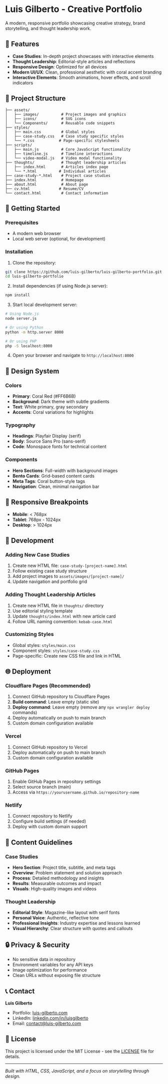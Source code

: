 # Luis Gilberto - Creative Portfolio

A modern, responsive portfolio showcasing creative strategy, brand storytelling, and thought leadership work.

## 🌟 Features

- **Case Studies**: In-depth project showcases with interactive elements
- **Thought Leadership**: Editorial-style articles and reflections
- **Responsive Design**: Optimized for all devices
- **Modern UI/UX**: Clean, professional aesthetic with coral accent branding
- **Interactive Elements**: Smooth animations, hover effects, and scroll indicators

## 📁 Project Structure

```
├── assets/
│   ├── images/          # Project images and graphics
│   ├── icons/           # SVG icons
│   └── Components/      # Reusable code snippets
├── styles/
│   ├── main.css         # Global styles
│   ├── case-study.css   # Case study specific styles
│   └── *.css           # Page-specific stylesheets
├── scripts/
│   ├── main.js          # Core JavaScript functionality
│   ├── timeline.js      # Timeline interactions
│   └── video-modal.js   # Video modal functionality
├── thoughts/            # Thought leadership articles
│   ├── index.html       # Articles index page
│   └── *.html          # Individual articles
├── case-study-*.html    # Project case studies
├── index.html           # Homepage
├── about.html           # About page
├── cv.html             # Resume/CV
└── contact.html         # Contact information
```

## 🚀 Getting Started

### Prerequisites
- A modern web browser
- Local web server (optional, for development)

### Installation

1. Clone the repository:
```bash
git clone https://github.com/luis-gilberto/luis-gilberto-portfolio.git
cd luis-gilberto-portfolio
```

2. Install dependencies (if using Node.js server):
```bash
npm install
```

3. Start local development server:
```bash
# Using Node.js
node server.js

# Or using Python
python -m http.server 8000

# Or using PHP
php -S localhost:8000
```

4. Open your browser and navigate to `http://localhost:8000`

## 🎨 Design System

### Colors
- **Primary**: Coral Red (#FF6B6B)
- **Background**: Dark theme with subtle gradients
- **Text**: White primary, gray secondary
- **Accents**: Coral variations for highlights

### Typography
- **Headings**: Playfair Display (serif)
- **Body**: Source Sans Pro (sans-serif)
- **Code**: Monospace fonts for technical content

### Components
- **Hero Sections**: Full-width with background images
- **Bento Cards**: Grid-based content cards
- **Meta Tags**: Coral button-style tags
- **Navigation**: Clean, minimal navigation bar

## 📱 Responsive Breakpoints

- **Mobile**: < 768px
- **Tablet**: 768px - 1024px
- **Desktop**: > 1024px

## 🔧 Development

### Adding New Case Studies
1. Create new HTML file: `case-study-[project-name].html`
2. Follow existing case study structure
3. Add project images to `assets/images/[project-name]/`
4. Update navigation and portfolio grid

### Adding Thought Leadership Articles
1. Create new HTML file in `thoughts/` directory
2. Use editorial styling template
3. Update `thoughts/index.html` with new article card
4. Follow URL naming convention: `kebab-case.html`

### Customizing Styles
- Global styles: `styles/main.css`
- Component styles: `styles/case-study.css`
- Page-specific: Create new CSS file and link in HTML

## 🌐 Deployment

### Cloudflare Pages (Recommended)
1. Connect GitHub repository to Cloudflare Pages
2. **Build command**: Leave empty (static site)
3. **Deploy command**: Leave empty (remove any `npx wrangler deploy` commands)
4. Deploy automatically on push to main branch
5. Custom domain configuration available

### Vercel
1. Connect GitHub repository to Vercel
2. Deploy automatically on push to main branch
3. Custom domain configuration available

### GitHub Pages
1. Enable GitHub Pages in repository settings
2. Select source branch (main)
3. Access via `https://yourusername.github.io/repository-name`

### Netlify
1. Connect repository to Netlify
2. Configure build settings (if needed)
3. Deploy with custom domain support

## 📄 Content Guidelines

### Case Studies
- **Hero Section**: Project title, subtitle, and meta tags
- **Overview**: Problem statement and solution approach
- **Process**: Detailed methodology and insights
- **Results**: Measurable outcomes and impact
- **Visuals**: High-quality images and videos

### Thought Leadership
- **Editorial Style**: Magazine-like layout with serif fonts
- **Personal Voice**: Authentic, reflective tone
- **Professional Insights**: Industry expertise and lessons learned
- **Visual Hierarchy**: Clear structure with quotes and callouts

## 🔒 Privacy & Security

- No sensitive data in repository
- Environment variables for any API keys
- Image optimization for performance
- Clean URLs without exposing file structure

## 📞 Contact

**Luis Gilberto**
- Portfolio: [luis-gilberto.com](https://luis-gilberto.com)
- LinkedIn: [linkedin.com/in/luisgilberto](https://linkedin.com/in/luisgilberto)
- Email: [contact@luis-gilberto.com](mailto:contact@luis-gilberto.com)

## 📝 License

This project is licensed under the MIT License - see the [LICENSE](LICENSE) file for details.

---

*Built with HTML, CSS, JavaScript, and a focus on storytelling through design.*
